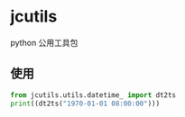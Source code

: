 # jcutils

python 公用工具包

## 使用

```python
from jcutils.utils.datetime_ import dt2ts
print((dt2ts("1970-01-01 08:00:00")))
```
